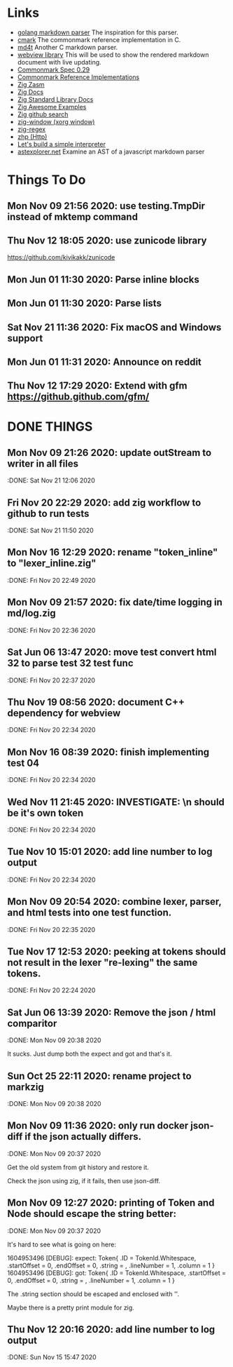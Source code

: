 # Links

* [golang markdown parser](https://gitlab.com/golang-commonmark/markdown/-/blob/master/markdown.go)
  The inspiration for this parser.
* [cmark](https://github.com/commonmark/cmark)
  The commonmark reference implementation in C.
* [md4t](https://github.com/mity/md4c)
  Another C markdown parser.
* [webview library](https://github.com/zserge/webview)
  This will be used to show the rendered markdown document with live updating.
* [Commonmark Spec 0.29](https://spec.commonmark.org/0.29/)
* [Commonmark Reference Implementations](https://github.com/commonmark/commonmark-spec/wiki/list-of-commonmark-implementations)
* [Zig Zasm](https://github.com/andrewrk/zasm/blob/master/src/main.zig)
* [Zig Docs](https://ziglang.org/documentation/master)
* [Zig Standard Library Docs](https://ziglang.org/documentation/master/std)
* [Zig Awesome Examples](https://github.com/nrdmn/awesome-zig)
* [Zig github search](https://github.com/search?q=json+getValue+language%3AZig+created%3A%3E2020-01-01&type=Code&ref=advsearch&l=&l=)
* [zig-window (xorg window)](https://github.com/andrewrk/zig-window)
* [zig-regex](https://github.com/tiehuis/zig-regex)
* [zhp (Http)](https://github.com/frmdstryr/zhp)
* [Let's build a simple interpreter](https://ruslanspivak.com/lsbasi-part1/)
* [astexplorer.net](https://astexplorer.net/)
  Examine an AST of a javascript markdown parser

# Things To Do

## Mon Nov 09 21:56 2020: use testing.TmpDir instead of mktemp command

## Thu Nov 12 18:05 2020: use zunicode library

   https://github.com/kivikakk/zunicode

## Mon Jun 01 11:30 2020: Parse inline blocks

## Mon Jun 01 11:30 2020: Parse lists

## Sat Nov 21 11:36 2020: Fix macOS and Windows support

## Mon Jun 01 11:31 2020: Announce on reddit

## Thu Nov 12 17:29 2020: Extend with gfm https://github.github.com/gfm/

# DONE THINGS

## Mon Nov 09 21:26 2020: update outStream to writer in all files
   :DONE: Sat Nov 21 12:06 2020

## Fri Nov 20 22:29 2020: add zig workflow to github to run tests
   :DONE: Sat Nov 21 11:50 2020

## Mon Nov 16 12:29 2020: rename "token_inline" to "lexer_inline.zig"
   :DONE: Fri Nov 20 22:49 2020

## Mon Nov 09 21:57 2020: fix date/time logging in md/log.zig
   :DONE: Fri Nov 20 22:36 2020

## Sat Jun 06 13:47 2020: move test convert html 32 to parse test 32 test func
   :DONE: Fri Nov 20 22:37 2020

## Thu Nov 19 08:56 2020: document C++ dependency for webview
   :DONE: Fri Nov 20 22:34 2020

## Mon Nov 16 08:39 2020: finish implementing test 04
   :DONE: Fri Nov 20 22:34 2020

## Wed Nov 11 21:45 2020: INVESTIGATE: \n should be it's own token
   :DONE: Fri Nov 20 22:34 2020

## Tue Nov 10 15:01 2020: add line number to log output
   :DONE: Fri Nov 20 22:34 2020

## Mon Nov 09 20:54 2020: combine lexer, parser, and html tests into one test function.
   :DONE: Fri Nov 20 22:35 2020

## Tue Nov 17 12:53 2020: peeking at tokens should not result in the lexer "re-lexing" the same tokens.
   :DONE: Fri Nov 20 22:24 2020

## Sat Jun 06 13:39 2020: Remove the json / html comparitor
   :DONE: Mon Nov 09 20:38 2020

   It sucks. Just dump both the expect and got and that's it.

## Sun Oct 25 22:11 2020: rename project to markzig
   :DONE: Mon Nov 09 20:38 2020

## Mon Nov 09 11:36 2020: only run docker json-diff if the json actually differs.
   :DONE: Mon Nov 09 20:37 2020

   Get the old system from git history and restore it.

   Check the json using zig, if it fails, then use json-diff.

## Mon Nov 09 12:27 2020: printing of Token and Node should escape the string better:
   :DONE: Mon Nov 09 20:37 2020

   It's hard to see what is going on here:

   1604953496 [DEBUG]: expect: Token{ .ID = TokenId.Whitespace, .startOffset = 0, .endOffset = 0, .string =        , .lineNumber = 1, .column = 1 }
   1604953496 [DEBUG]: got: Token{ .ID = TokenId.Whitespace, .startOffset = 0, .endOffset = 0, .string =   , .lineNumber = 1, .column = 1 }

   The .string section should be escaped and enclosed with ''.

   Maybe there is a pretty print module for zig.

## Thu Nov 12 20:16 2020: add line number to log output
   :DONE: Sun Nov 15 15:47 2020

